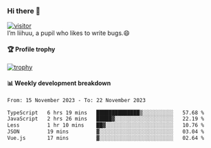 ### Hi there 👋
[![visitor](https://visitor-badge.glitch.me/badge?page_id=liihuu&right_color=blue)](https://github.com/liihuu)<br>
I’m liihuu, a pupil who likes to write bugs.😄


#### 🏆 Profile trophy
[![trophy](https://github-profile-trophy.vercel.app?username=liihuu&margin-w=16&margin-h=16&rank=-C,-B)](https://github.com/liihuu)


#### 📊 Weekly development breakdown
<!--START_SECTION:waka-->

```txt
From: 15 November 2023 - To: 22 November 2023

TypeScript   6 hrs 19 mins   ██████████████▒░░░░░░░░░░   57.68 %
JavaScript   2 hrs 26 mins   █████▓░░░░░░░░░░░░░░░░░░░   22.19 %
Less         1 hr 10 mins    ██▓░░░░░░░░░░░░░░░░░░░░░░   10.76 %
JSON         19 mins         ▓░░░░░░░░░░░░░░░░░░░░░░░░   03.04 %
Vue.js       17 mins         ▓░░░░░░░░░░░░░░░░░░░░░░░░   02.64 %
```

<!--END_SECTION:waka-->

<!--
**liihuu/liihuu** is a ✨ _special_ ✨ repository because its `README.md` (this file) appears on your GitHub profile.

Here are some ideas to get you started:

- 🔭 I’m currently working on ...
- 🌱 I’m currently learning ...
- 👯 I’m looking to collaborate on ...
- 🤔 I’m looking for help with ...
- 💬 Ask me about ...
- 📫 How to reach me: ...
- 😄 Pronouns: ...
- ⚡ Fun fact: ...
-->
